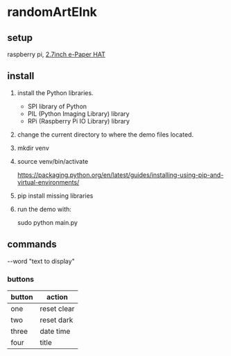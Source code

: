 # randomArtEInk
## setup
raspberry pi, [2.7inch e-Paper HAT](https://www.waveshare.com/2.7inch-e-paper-hat.htm)

## install
1. install the Python libraries. 
    - SPI library of Python
    - PIL (Python Imaging Library) library
    - RPi (Raspberry Pi IO Library) library
2. change the current directory to where the demo files located. 
3. mkdir venv 
4. source venv/bin/activate

    https://packaging.python.org/en/latest/guides/installing-using-pip-and-virtual-environments/

5. pip install missing libraries 
6. run the demo with:

    sudo python main.py

## commands
--word "text to display"

###  buttons
|button|action|
| -- | -- |
|one |reset clear|
|two |reset dark|
|three |date time|
|four |title|
